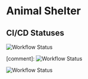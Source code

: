 # Animal Shelter

## CI/CD Statuses

![Workflow Status](https://github.com/weak0/Animal-Shelter_B/actions/workflows/dotnet.yml/badge.svg)

[comment]: ![Workflow Status](https://github.com/weak0/Animal-Shelter_B/actions/workflows/format.yml/badge.svg)

![Workflow Status](https://github.com/weak0/Animal-Shelter_B/actions/workflows/linter.yml/badge.svg)
